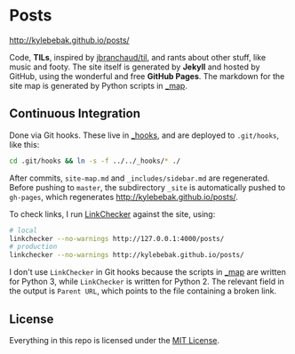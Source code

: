 # Posts

<http://kylebebak.github.io/posts/>

Code, __TILs__, inspired by [jbranchaud/til](https://github.com/jbranchaud/til), and rants about other stuff, like music and footy. The site itself is generated by __Jekyll__ and hosted by GitHub, using the wonderful and free __GitHub Pages__. The markdown for the site map is generated by Python scripts in [_map](_map).

## Continuous Integration
Done via Git hooks. These live in [_hooks](_hooks), and are deployed to `.git/hooks`, like this:

~~~sh
cd .git/hooks && ln -s -f ../../_hooks/* ./
~~~

After commits, `site-map.md` and `_includes/sidebar.md` are regenerated. Before pushing to `master`, the subdirectory `_site` is automatically pushed to `gh-pages`, which regenerates <http://kylebebak.github.io/posts/>.

To check links, I run [LinkChecker](https://github.com/wummel/linkchecker/) against the site, using:

~~~sh
# local
linkchecker --no-warnings http://127.0.0.1:4000/posts/
# production
linkchecker --no-warnings http://kylebebak.github.io/posts/
~~~

I don't use `LinkChecker` in Git hooks because the scripts in [_map](_map) are written for Python 3, while `LinkChecker` is written for Python 2. The relevant field in the output is `Parent URL`, which points to the file containing a broken link.

## License

Everything in this repo is licensed under the [MIT License](https://opensource.org/licenses/MIT).
